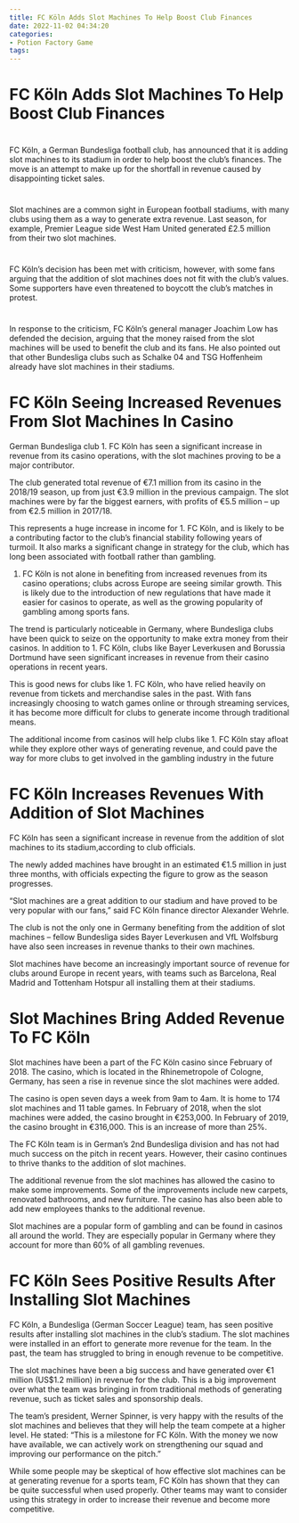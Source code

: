 ```yaml
---
title: FC Köln Adds Slot Machines To Help Boost Club Finances
date: 2022-11-02 04:34:20
categories:
- Potion Factory Game
tags:
---
```



#  FC Köln Adds Slot Machines To Help Boost Club Finances

#

FC Köln, a German Bundesliga football club, has announced that it is adding slot machines to its stadium in order to help boost the club’s finances. The move is an attempt to make up for the shortfall in revenue caused by disappointing ticket sales.

#

Slot machines are a common sight in European football stadiums, with many clubs using them as a way to generate extra revenue. Last season, for example, Premier League side West Ham United generated £2.5 million from their two slot machines.

#

FC Köln’s decision has been met with criticism, however, with some fans arguing that the addition of slot machines does not fit with the club’s values. Some supporters have even threatened to boycott the club’s matches in protest.

#

In response to the criticism, FC Köln’s general manager Joachim Low has defended the decision, arguing that the money raised from the slot machines will be used to benefit the club and its fans. He also pointed out that other Bundesliga clubs such as Schalke 04 and TSG Hoffenheim already have slot machines in their stadiums.

#  FC Köln Seeing Increased Revenues From Slot Machines In Casino

German Bundesliga club 1. FC Köln has seen a significant increase in revenue from its casino operations, with the slot machines proving to be a major contributor.

The club generated total revenue of €7.1 million from its casino in the 2018/19 season, up from just €3.9 million in the previous campaign. The slot machines were by far the biggest earners, with profits of €5.5 million – up from €2.5 million in 2017/18.

This represents a huge increase in income for 1. FC Köln, and is likely to be a contributing factor to the club’s financial stability following years of turmoil. It also marks a significant change in strategy for the club, which has long been associated with football rather than gambling.

1. FC Köln is not alone in benefiting from increased revenues from its casino operations; clubs across Europe are seeing similar growth. This is likely due to the introduction of new regulations that have made it easier for casinos to operate, as well as the growing popularity of gambling among sports fans.

The trend is particularly noticeable in Germany, where Bundesliga clubs have been quick to seize on the opportunity to make extra money from their casinos. In addition to 1. FC Köln, clubs like Bayer Leverkusen and Borussia Dortmund have seen significant increases in revenue from their casino operations in recent years.

This is good news for clubs like 1. FC Köln, who have relied heavily on revenue from tickets and merchandise sales in the past. With fans increasingly choosing to watch games online or through streaming services, it has become more difficult for clubs to generate income through traditional means.

The additional income from casinos will help clubs like 1. FC Köln stay afloat while they explore other ways of generating revenue, and could pave the way for more clubs to get involved in the gambling industry in the future

#  FC Köln Increases Revenues With Addition of Slot Machines

FC Köln has seen a significant increase in revenue from the addition of slot machines to its stadium,according to club officials.

The newly added machines have brought in an estimated €1.5 million in just three months, with officials expecting the figure to grow as the season progresses.

“Slot machines are a great addition to our stadium and have proved to be very popular with our fans,” said FC Köln finance director Alexander Wehrle.

The club is not the only one in Germany benefiting from the addition of slot machines – fellow Bundesliga sides Bayer Leverkusen and VfL Wolfsburg have also seen increases in revenue thanks to their own machines.

 Slot machines have become an increasingly important source of revenue for clubs around Europe in recent years, with teams such as Barcelona, Real Madrid and Tottenham Hotspur all installing them at their stadiums.

# Slot Machines Bring Added Revenue To FC Köln

Slot machines have been a part of the FC Köln casino since February of 2018. The casino, which is located in the Rhinemetropole of Cologne, Germany, has seen a rise in revenue since the slot machines were added.

The casino is open seven days a week from 9am to 4am. It is home to 174 slot machines and 11 table games. In February of 2018, when the slot machines were added, the casino brought in €253,000. In February of 2019, the casino brought in €316,000. This is an increase of more than 25%.

The FC Köln team is in German’s 2nd Bundesliga division and has not had much success on the pitch in recent years. However, their casino continues to thrive thanks to the addition of slot machines.

The additional revenue from the slot machines has allowed the casino to make some improvements. Some of the improvements include new carpets, renovated bathrooms, and new furniture. The casino has also been able to add new employees thanks to the additional revenue.

Slot machines are a popular form of gambling and can be found in casinos all around the world. They are especially popular in Germany where they account for more than 60% of all gambling revenues.

# FC Köln Sees Positive Results After Installing Slot Machines

FC Köln, a Bundesliga (German Soccer League) team, has seen positive results after installing slot machines in the club’s stadium. The slot machines were installed in an effort to generate more revenue for the team. In the past, the team has struggled to bring in enough revenue to be competitive.

The slot machines have been a big success and have generated over €1 million (US$1.2 million) in revenue for the club. This is a big improvement over what the team was bringing in from traditional methods of generating revenue, such as ticket sales and sponsorship deals.

The team’s president, Werner Spinner, is very happy with the results of the slot machines and believes that they will help the team compete at a higher level. He stated: “This is a milestone for FC Köln. With the money we now have available, we can actively work on strengthening our squad and improving our performance on the pitch.”

While some people may be skeptical of how effective slot machines can be at generating revenue for a sports team, FC Köln has shown that they can be quite successful when used properly. Other teams may want to consider using this strategy in order to increase their revenue and become more competitive.